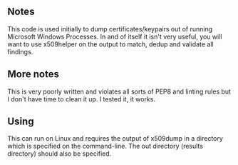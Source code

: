 ## Notes

This code is used initially to dump certificates/keypairs out of running Microsoft Windows Processes. In and of itself it isn't very useful, you will want to use x509helper on the output to match, dedup and validate all findings.

## More notes

This is very poorly written and violates all sorts of PEP8 and linting rules but I don't have time to clean it up. I tested it, it works.

## Using

This can run on Linux and requires the output of x509dump in a directory which is specified on the command-line. The out directory (results directory) should also be specified.